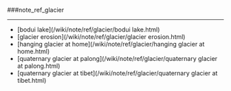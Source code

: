 ###note_ref_glacier

------

<div id=archive_catalogy>
<ul>
<li>[bodui lake](/wiki/note/ref/glacier/bodui lake.html)</li> 
<li>[glacier erosion](/wiki/note/ref/glacier/glacier erosion.html)</li> 
<li>[hanging glacier at home](/wiki/note/ref/glacier/hanging glacier at home.html)</li> 
<li>[quaternary glacier at palong](/wiki/note/ref/glacier/quaternary glacier at palong.html)</li> 
<li>[quaternary glacier at tibet](/wiki/note/ref/glacier/quaternary glacier at tibet.html)</li> 
</ul>
</div>
